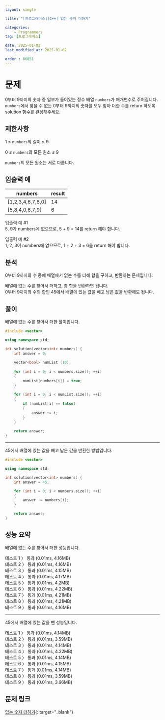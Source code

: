 ```yaml
---
layout: single

title: "[프로그래머스][C++] 없는 숫자 더하기"

categories:
    - Programmers
tag: [프로그래머스]

date: 2025-01-02
last_modified_at: 2025-01-02

order : 86051
---
```


# 문제

0부터 9까지의 숫자 중 일부가 들어있는 정수 배열 `numbers`가 매개변수로 주어집니다.  
`numbers`에서 찾을 수 없는 0부터 9까지의 숫자를 모두 찾아 더한 수를 return 하도록 solution 함수를 완성해주세요.

## 제한사항

1 ≤ `numbers`의 길이 ≤ 9

0 ≤ `numbers`의 모든 원소 ≤ 9

`numbers`의 모든 원소는 서로 다릅니다.

## 입출력 예

|numbers|result|
|---|---|
|[1,2,3,4,6,7,8,0]|14|
|[5,8,4,0,6,7,9]|6|

입출력 예 #1  
5, 9가 numbers에 없으므로, 5 + 9 = 14를 return 해야 합니다.

입출력 예 #2  
1, 2, 3이 numbers에 없으므로, 1 + 2 + 3 = 6을 return 해야 합니다.

## 분석

0부터 9까지의 수 중에 배열에서 없는 수를 더해 합을 구하고, 반환하는 문제입니다.


배열에 없는 수를 찾아서 더하고, 총 합을 반환하면 됩니다.  
0부터 9까지의 수의 합인 45에서 배열에 있는 값을 빼고 남은 값을 반환해도 됩니다.

## 풀이

배열에 없는 수를 찾아서 더한 풀이입니다.

```cpp
#include <vector>

using namespace std;

int solution(vector<int> numbers) {
    int answer = 0;
    
    vector<bool> numList (10);
    
    for (int i = 0; i < numbers.size(); ++i)
    {
        numList[numbers[i]] = true;
    }
    
    for (int i = 0; i < numList.size(); ++i)
    {
        if (numList[i] == false)
        {
            answer += i;
        }
    }
    
    return answer;
}
```

---

45에서 배열에 있는 값을 빼고 남은 값을 반환한 방법입니다.

```cpp
#include <vector>

using namespace std;

int solution(vector<int> numbers) {
    int answer = 45;

    for (int i = 0; i < numbers.size(); ++i)
    {
        answer -= numbers[i];
    }

    return answer;
}
```

## 성능 요약

배열에 없는 수를 찾아서 더한 성능입니다.

테스트 1 〉	통과 (0.01ms, 4.16MB)  
테스트 2 〉	통과 (0.01ms, 4.16MB)  
테스트 3 〉	통과 (0.01ms, 4.15MB)  
테스트 4 〉	통과 (0.01ms, 4.17MB)  
테스트 5 〉	통과 (0.01ms, 4.2MB)  
테스트 6 〉	통과 (0.01ms, 4.22MB)  
테스트 7 〉	통과 (0.01ms, 4.21MB)  
테스트 8 〉	통과 (0.01ms, 4.21MB)  
테스트 9 〉	통과 (0.01ms, 4.16MB)  

---

45에서 배열에 있는 값을 뺀 성능입니다.

테스트 1 〉	통과 (0.01ms, 4.14MB)  
테스트 2 〉	통과 (0.01ms, 3.59MB)  
테스트 3 〉	통과 (0.01ms, 4.14MB)  
테스트 4 〉	통과 (0.01ms, 4.22MB)  
테스트 5 〉	통과 (0.01ms, 4.14MB)  
테스트 6 〉	통과 (0.01ms, 4.15MB)  
테스트 7 〉	통과 (0.01ms, 4.14MB)  
테스트 8 〉	통과 (0.01ms, 3.59MB)  
테스트 9 〉	통과 (0.01ms, 3.66MB)

## 문제 링크

[없는 숫자 더하기](https://school.programmers.co.kr/learn/courses/30/lessons/86051){: target="_blank"}